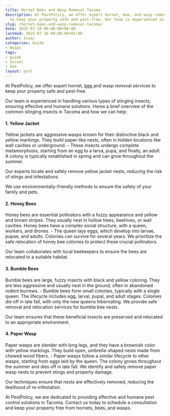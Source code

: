 ```yaml
---
title: Hornet Bees and Wasp Removal Tacoma
description: At PestPolicy, we offer expert hornet, bee, and wasp removal services
  to keep your property safe and pest-free. Our team is experienced in handling various...
slug: /hornet-bees-and-wasp-removal-tacoma/
date: 2025-07-10 00:00:00+00:00
lastmod: 2025-07-10 00:00:00+03:00
author: Isaac
categories: Guide
- Wasps
tags:
- guide
- hornet
- bee
layout: post
---
```

At PestPolicy, we offer expert hornet, [bee](https://pestpolicy.com/do-carpenter-bees-bite/),and wasp removal services to keep your property safe and pest-free.

Our team is experienced in handling various types of stinging insects, ensuring effective and humane solutions. Heres a brief overview of the common stinging insects in Tacoma and how we can help:

####  1. Yellow Jacket

Yellow jackets are aggressive wasps known for their distinctive black and yellow markings. They build paper-like nests, often in hidden locations like wall cavities or underground. - These insects undergo complete metamorphosis, starting from an egg to a larva, pupa, and finally, an adult. A colony is typically established in spring and can grow throughout the summer.

Our experts locate and safely remove yellow jacket nests, reducing the risk of stings and infestations.

We use environmentally-friendly methods to ensure the safety of your family and pets.

####  2. Honey Bees

Honey bees are essential pollinators with a fuzzy appearance and yellow and brown stripes. They usually nest in hollow trees, beehives, or wall cavities. Honey bees have a complex social structure, with a queen, workers, and drones. - The queen lays eggs, which develop into larvae, pupae, and adults. Colonies can survive for several years. We prioritize the safe relocation of honey bee colonies to protect these crucial pollinators.

Our team collaborates with local beekeepers to ensure the bees are relocated to a suitable habitat.

####  3. Bumble Bees

Bumble bees are large, fuzzy insects with black and yellow coloring. They are less aggressive and usually nest in the ground, often in abandoned rodent burrows. - Bumble bees form small colonies, typically with a single queen. The lifecycle includes egg, larval, pupal, and adult stages. Colonies die off in late fall, with only the new queens hibernating. We provide safe removal and relocation services for bumble bee nests.

Our team ensures that these beneficial insects are preserved and relocated to an appropriate environment.

####  4. Paper Wasp

Paper wasps are slender with long legs, and they have a brownish color with yellow markings. They build open, umbrella-shaped nests made from chewed wood fibers. - Paper wasps follow a similar lifecycle to other wasps, starting from eggs laid by the queen. The colony grows throughout the summer and dies off in late fall. We identify and safely remove paper wasp nests to prevent stings and property damage.

Our techniques ensure that nests are effectively removed, reducing the likelihood of re-infestation.

At PestPolicy, we are dedicated to providing effective and humane pest control solutions in Tacoma. Contact us today to schedule a consultation and keep your property free from hornets, bees, and wasps.